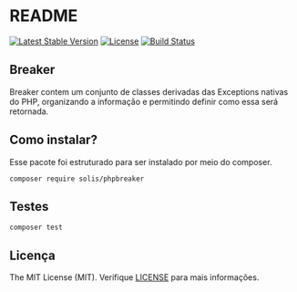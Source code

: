 # README

[![Latest Stable Version](https://poser.pugx.org/solis/phpbreaker/v/stable)](https://packagist.org/packages/solis/phpbreaker)
[![License](https://poser.pugx.org/solis/phpbreaker/license)](https://packagist.org/packages/solis/phpbreaker)
[![Build Status](https://travis-ci.org/rafaelbeecker/phpbreaker.svg?branch=master)](https://travis-ci.org/rafaelbeecker/phpbreaker)

## Breaker

Breaker contem um conjunto de classes derivadas das Exceptions nativas do PHP, organizando a informação e permitindo definir como essa será retornada.  


## Como instalar?

Esse pacote foi estruturado para ser instalado por meio do composer.

```
composer require solis/phpbreaker
```
 
## Testes

```
composer test
```

## Licença

The MIT License (MIT). Verifique [LICENSE](LICENSE.MD) para mais informações.

